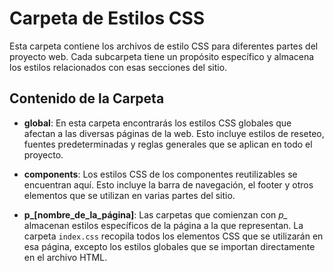 # Carpeta de Estilos CSS

Esta carpeta contiene los archivos de estilo CSS para diferentes partes del proyecto web. Cada subcarpeta tiene un propósito específico y almacena los estilos relacionados con esas secciones del sitio.

## Contenido de la Carpeta

- **__global__**: En esta carpeta encontrarás los estilos CSS globales que afectan a las diversas páginas de la web. Esto incluye estilos de reseteo, fuentes predeterminadas y reglas generales que se aplican en todo el proyecto.

- **components**: Los estilos CSS de los componentes reutilizables se encuentran aquí. Esto incluye la barra de navegación, el footer y otros elementos que se utilizan en varias partes del sitio.

- **p_[nombre_de_la_página]**: Las carpetas que comienzan con *p_* almacenan estilos específicos de la página a la que representan. La carpeta `index.css` recopila todos los elementos CSS que se utilizarán en esa página, excepto los estilos globales que se importan directamente en el archivo HTML.
